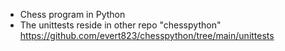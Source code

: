 - Chess program in Python
- The unittests reside in other repo "chesspython" https://github.com/evert823/chesspython/tree/main/unittests
